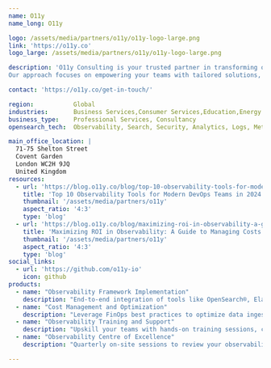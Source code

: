 ```yaml
---
name: O11y
name_long: O11y

logo: /assets/media/partners/o11y/o11y-logo-large.png
link: 'https://o11y.co'
logo_large: /assets/media/partners/o11y/o11y-logo-large.png

description: 'O11y Consulting is your trusted partner in transforming observability into a strategic advantage. We help organizations implement, optimize, and scale observability frameworks to improve system reliability, reduce operational costs, and unlock actionable insights.
Our approach focuses on empowering your teams with tailored solutions, actionable guidance, and the tools to monitor, optimize, and innovate effectively. From setup to long-term optimization, we’re here to make sure your observability investments deliver measurable business value. O11y Consulting is a UK-based consultancy with a global reach, serving industries that demand reliability, scalability, and speed.'

contact: 'https://o11y.co/get-in-touch/'

region:           Global
industries:       Business Services,Consumer Services,Education,Energy and Utilities,Healthcare,Media and Entertainment,Public Sector,Non-Profit,Retail and e-Commerce,Software and Technology,Financial Services
business_type:    Professional Services, Consultancy
opensearch_tech:  Observability, Search, Security, Analytics, Logs, Metrics, Tracing, Machine Learning

main_office_location: |
  71-75 Shelton Street
  Covent Garden
  London WC2H 9JQ
  United Kingdom
resources:
  - url: 'https://blog.o11y.co/blog/top-10-observability-tools-for-modern-devops-teams/'
    title: 'Top 10 Observability Tools for Modern DevOps Teams in 2024'
    thumbnail: '/assets/media/partners/o11y'
    aspect_ratio: '4:3'
    type: 'blog'
  - url: 'https://blog.o11y.co/blog/maximizing-roi-in-observability-a-guide-to-managing-costs-without/'
    title: 'Maximizing ROI in Observability: A Guide to Managing Costs Without Compromising Visibility'
    thumbnail: '/assets/media/partners/o11y'
    aspect_ratio: '4:3'
    type: 'blog'
social_links:
  - url: 'https://github.com/o11y-io'
    icon: github
products:
  - name: "Observability Framework Implementation"
    description: "End-to-end integration of tools like OpenSearch®, Elastic, New Relic, Grafana, and more with your systems. Includes SLO design, custom dashboards, and alerting tailored to your business objectives."
  - name: "Cost Management and Optimization"
    description: "Leverage FinOps best practices to optimize data ingestion, manage operational costs, and maximize the value of your observability tools."
  - name: "Observability Training and Support"
    description: "Upskill your teams with hands-on training sessions, certifications, and workshops designed to embed observability practices into your organization."
  - name: "Observability Centre of Excellence"
    description: "Quarterly on-site sessions to review your observability roadmap, ensure alignment with business goals, and increase team engagement."

---
```

